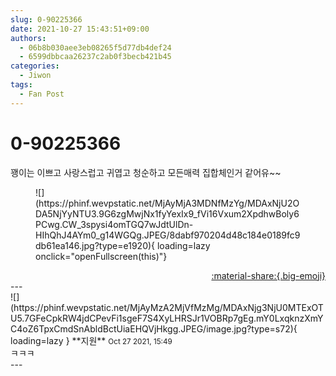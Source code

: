 ```yaml
---
slug: 0-90225366
date: 2021-10-27 15:43:51+09:00
authors:
  - 06b8b030aee3eb08265f5d77db4def24
  - 6599dbbcaa26237c2ab0f3becb421b45
categories:
  - Jiwon
tags:
  - Fan Post
---
```


# 0-90225366

<div class="post-container" markdown="1">
<div class="content-container md-sidebar__scrollwrap" markdown="1">

꽹이는 이쁘고 사랑스럽고 귀엽고 청순하고 모든매력 집합체인거 같어유~~
<figure markdown="1">
![](https://phinf.wevpstatic.net/MjAyMjA3MDNfMzYg/MDAxNjU2ODA5NjYyNTU3.9G6zgMwjNx1fyYexIx9_fVi16Vxum2XpdhwBoly6PCwg.CW_3spysi4omTGQ7wJdtUlDn-HIhQhJ4AYm0_g14WGQg.JPEG/8dabf970204d48c184e0189fc9db61ea146.jpg?type=e1920){ loading=lazy onclick="openFullscreen(this)"}
</figure>


</div>
</div>

<div style="text-align: right;" markdown="1">
<a href="https://weverse.io/fromis9/fanpost/0-90225366" style="text-align: right;">:material-share:{.big-emoji}</a>
</div>
---

<div class="comments-container md-sidebar__scrollwrap" markdown="1">
<div class="comment" markdown="1">
<div class='id-container' markdown="1">
![](https://phinf.wevpstatic.net/MjAyMzA2MjVfMzMg/MDAxNjg3NjU0MTExOTU5.7GFeCpkRW4jdCPevFi1sgeF7S4XyLHRSJr1VOBRp7gEg.mY0LxqknzXmYC4oZ6TpxCmdSnAbldBctUiaEHQVjHkgg.JPEG/image.jpg?type=s72){ loading=lazy }
**<span class="artist">지원</span>** <small>Oct 27 2021, 15:49</small><br>
</div>
<div class='comment-body' markdown="1">
ㅋㅋㅋ
</div>
</div>
</div>
---
